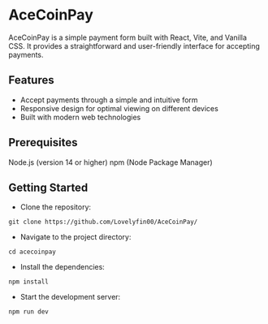 # AceCoinPay
AceCoinPay is a simple payment form built with React, Vite, and Vanilla CSS. It provides a straightforward and user-friendly interface for accepting payments.

## Features
- Accept payments through a simple and intuitive form
- Responsive design for optimal viewing on different devices
- Built with modern web technologies

## Prerequisites
Node.js (version 14 or higher)
npm (Node Package Manager)

## Getting Started
- Clone the repository:
```
git clone https://github.com/Lovelyfin00/AceCoinPay/
```
- Navigate to the project directory:
```
cd acecoinpay
```
- Install the dependencies:
```
npm install
```
- Start the development server:
```
npm run dev
```
